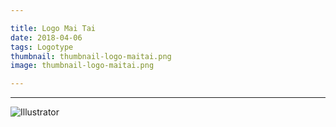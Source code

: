 ```yaml
---

title: Logo Mai Tai
date: 2018-04-06
tags: Logotype
thumbnail: thumbnail-logo-maitai.png
image: thumbnail-logo-maitai.png

---
```



---

![Illustrator](/images/icons/illustrator.svg)
